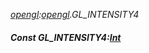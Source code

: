 _[opengl](../../modules/opengl/opengl-module.md):[opengl](../../modules/opengl/opengl-module.md).GL\_INTENSITY4_
##### Const GL\_INTENSITY4:[Int](../../modules/wonkey/wonkey-types-int.md)
